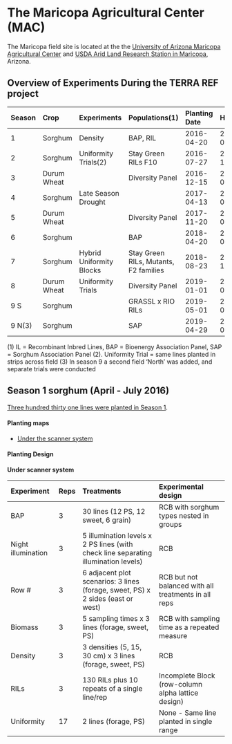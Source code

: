 # The Maricopa Agricultural Center \(MAC\)

The Maricopa field site is located at the the [University of Arizona Maricopa Agricultural Center](http://cals-mac.arizona.edu/) and [USDA Arid Land Research Station in Maricopa](https://www.ars.usda.gov/pacific-west-area/maricopa-arizona/us-arid-land-agricultural-research-center/), Arizona.

## Overview of Experiments During the TERRA REF project



| Season | Crop | Experiments | Populations\(1\) | Planting Date | Harvest |
| :--- | :--- | :--- | :--- | :--- | :--- |
| 1 | Sorghum | Density | BAP, RIL | 2016-04-20 | 2016-07-16 |
| 2 | Sorghum | Uniformity Trials\(2\) | Stay Green RILs F10 | 2016-07-27 | 2016-12-02 |
| 3 | Durum Wheat |  | Diversity Panel | 2016-12-15 | 2017-04-05 |
| 4 | Sorghum | Late Season Drought |  | 2017-04-13 | 2017-09-21 |
| 5 | Durum Wheat |  | Diversity Panel | 2017-11-20 | 2018-04-05 |
| 6 | Sorghum |  | BAP | 2018-04-20 | 2018-08-02 |
| 7 | Sorghum | Hybrid Uniformity Blocks | Stay Green RILs, Mutants, F2 families | 2018-08-23 | 2018-11-01 |
| 8 | Durum Wheat | Uniformity Trials | Diversity Panel | 2019-01-01 | 2019-03-31 |
| 9 S | Sorghum |  | GRASSL x RIO RILs | 2019-05-01 | 2019-07-28 |
| 9 N\(3\) | Sorghum |  | SAP | 2019-04-29 | 2019-09-05 |

\(1\) IL = Recombinant Inbred Lines, BAP = Bioenergy Association Panel, SAP = Sorghum Association Panel \(2\). Uniformity Trial = same lines planted in strips across field \(3\) In season 9 a second field ‘North’ was added, and separate trials were conducted

## Season 1 sorghum \(April - July 2016\)

[Three hundred thirty one lines were planted in Season 1](https://docs.google.com/spreadsheets/d/1QQaWc0UaQQKfEtnSO1G2za8tKU2huC0_VYMBqm5CKAo/edit#gid=796817704).

#### Planting maps

* [Under the scanner system](https://docs.google.com/spreadsheets/d/1QQaWc0UaQQKfEtnSO1G2za8tKU2huC0_VYMBqm5CKAo/edit#gid=1066629008)

#### Planting Design

**Under scanner system**

| **Experiment** | **Reps** | **Treatments** | **Experimental design** |
| :--- | :--- | :--- | :--- |
| BAP | 3 | 30 lines \(12 PS, 12 sweet, 6 grain\) | RCB with sorghum types nested in groups |
| Night illumination | 3 | 5 illumination levels x 2 PS lines \(with check line separating illumination levels\) | RCB |
| Row \# | 3 | 6 adjacent plot scenarios: 3 lines \(forage, sweet, PS\) x 2 sides \(east or west\) | RCB but not balanced with all treatments in all reps |
| Biomass | 3 | 5 sampling times x 3 lines \(forage, sweet, PS\) | RCB with sampling time as a repeated measure |
| Density | 3 | 3 densities \(5, 15, 30 cm\) x 3 lines \(forage, sweet, PS\) | RCB |
| RILs | 3 | 130 RILs plus 10 repeats of a single line/rep | Incomplete Block \(row-column alpha lattice design\) |
| Uniformity | 17 | 2 lines \(forage, PS\) | None - Same line planted in single range |

### 

